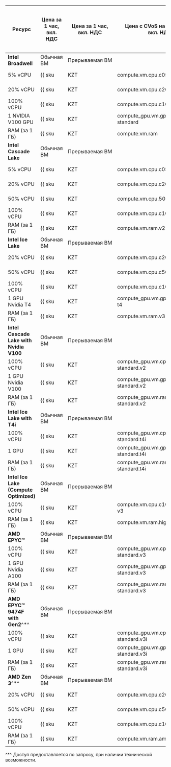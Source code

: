 | Ресурс | Цена за 1 час,<br>вкл. НДС | Цена за 1 час,<br>вкл. НДС | Цена с CVoS на 6 месяцев,<br>вкл. НДС | Цена с CVoS на 1 год,<br>вкл. НДС |
| --- | --- | --- | --- | --- |
| **Intel Broadwell** | Обычная ВМ | Прерываемая&nbsp;ВМ | | |
| 5% vCPU | {{ sku|KZT|compute.vm.cpu.c05|string }} | {{ sku|KZT|compute.vm.cpu.c05.preemptible|string }} | − | − |
| 20% vCPU | {{ sku|KZT|compute.vm.cpu.c20|string }} | {{ sku|KZT|compute.vm.cpu.c20.preemptible|string }} | − | − |
| 100% vCPU | {{ sku|KZT|compute.vm.cpu.c100|string }} | {{ sku|KZT|compute.vm.cpu.c100.preemptible|string }} | − | − |
| 1 NVIDIA V100 GPU | {{ sku|KZT|compute_gpu.vm.gpu.gpu-standard|string }} | {{ sku|KZT|compute_gpu.vm.gpu.gpu-standard.preemptible|string }} | − | − |
| RAM (за 1 ГБ) | {{ sku|KZT|compute.vm.ram|string }} | {{ sku|KZT|compute.vm.ram.preemptible|string }} | − | − |
| **Intel Cascade Lake** | Обычная ВМ | Прерываемая&nbsp;ВМ | | | 
| 5% vCPU | {{ sku|KZT|compute.vm.cpu.c05.v2|string }} | {{ sku|KZT|compute.vm.cpu.c05.preemptible.v2|string }} | − | − |
| 20% vCPU | {{ sku|KZT|compute.vm.cpu.c20.v2|string }} | {{ sku|KZT|compute.vm.cpu.c20.preemptible.v2|string }} | − | − |
| 50% vCPU | {{ sku|KZT|compute.vm.cpu.50.v2|string }} | {{ sku|KZT|compute.vm.cpu.c50.preemptible.v2|string }} | − | − |
| 100% vCPU | {{ sku|KZT|compute.vm.cpu.c100.v2|string }} | {{ sku|KZT|compute.vm.cpu.c100.preemptible.v2|string }} | {{ sku|KZT|v1.commitment.selfcheckout.m6.compute.vm.cpu.c100.standard.v2|string }} | {{ sku|KZT|v1.commitment.selfcheckout.y1.compute.vm.cpu.c100.standard.v2|string }} |
| RAM (за 1 ГБ) | {{ sku|KZT|compute.vm.ram.v2|string }} | {{ sku|KZT|compute.vm.ram.preemptible.v2|string }} | {{ sku|KZT|v1.commitment.selfcheckout.m6.compute.vm.ram.standard.v2|string }} | {{ sku|KZT|v1.commitment.selfcheckout.y1.compute.vm.ram.standard.v2|string }} |
| **Intel Ice Lake** | Обычная ВМ | Прерываемая&nbsp;ВМ | | |
| 20% vCPU | {{ sku|KZT|compute.vm.cpu.c20.v3|string }} | {{ sku|KZT|compute.vm.cpu.c20.preemptible.v3|string }} | − | − |
| 50% vCPU | {{ sku|KZT|compute.vm.cpu.c50.v3|string }} | {{ sku|KZT|compute.vm.cpu.c50.preemptible.v3|string }} | − | − |
| 100% vCPU | {{ sku|KZT|compute.vm.cpu.c100.v3|string }} | {{ sku|KZT|compute.vm.cpu.c100.preemptible.v3|string }} | {{ sku|KZT|v1.commitment.selfcheckout.m6.compute.vm.cpu.c100.standard.v3|string }} | {{ sku|KZT|v1.commitment.selfcheckout.y1.compute.vm.cpu.c100.standard.v3|string }} |
| 1 GPU Nvidia T4 | {{ sku|KZT|compute_gpu.vm.gpu.standard.v3-t4|string }} | {{ sku|KZT|compute_gpu.vm.gpu.standard.v3-t4.preemptible|string }} | − | − |
| RAM (за 1 ГБ) | {{ sku|KZT|compute.vm.ram.v3|string }} | {{ sku|KZT|compute.vm.ram.preemptible.v3|string }} | {{ sku|KZT|v1.commitment.selfcheckout.m6.compute.vm.ram.standard.v3|string }} | {{ sku|KZT|v1.commitment.selfcheckout.y1.compute.vm.ram.standard.v3|string }} |
| **Intel Cascade Lake with Nvidia V100** | Обычная ВМ | Прерываемая&nbsp;ВМ | | | 
| 100% vCPU | {{ sku|KZT|compute_gpu.vm.cpu.c100.gpu-standard.v2|string }} | {{ sku|KZT|compute_gpu.vm.cpu.c100.gpu-standard.preemptible.v2|string }} | {{ sku|KZT|v1.commitment.selfcheckout.m6.compute.vm.cpu.c100.standard.v2|string }} | {{ sku|KZT|v1.commitment.selfcheckout.y1.compute.vm.cpu.c100.standard.v2|string }} |
| 1 GPU Nvidia V100 | {{ sku|KZT|compute_gpu.vm.gpu.gpu-standard.v2|string }} | {{ sku|KZT|compute_gpu.vm.gpu.gpu-standard.preemptible.v2|string }} | − | − |
| RAM (за 1 ГБ) | {{ sku|KZT|compute_gpu.vm.ram.gpu-standard.v2|string }} | {{ sku|KZT|compute_gpu.vm.ram.gpu-standard.preemptible.v2|string }} | {{ sku|KZT|v1.commitment.selfcheckout.m6.compute.vm.cpu.c100.standard.v3|string }} | {{ sku|KZT|v1.commitment.selfcheckout.y1.compute.vm.ram.standard.v3|string }} |
| **Intel Ice Lake with T4i** | Обычная ВМ | Прерываемая&nbsp;ВМ | | |
| 100% vCPU | {{ sku|KZT|compute_gpu.vm.cpu.c100.gpu-standard.t4i|string }} | {{ sku|KZT|compute_gpu.vm.cpu.c100.gpu-standard.preemptible.t4i|string }} | - | - |
| 1 GPU | {{ sku|KZT|compute_gpu.vm.gpu.gpu-standard.t4i|string }} | {{ sku|KZT|compute_gpu.vm.gpu.gpu-standard.preemptible.t4i|string }} | - | - |
| RAM (за 1 ГБ) | {{ sku|KZT|compute_gpu.vm.ram.gpu-standard.t4i|string }} | {{ sku|KZT|compute_gpu.vm.ram.gpu-standard.preemptible.t4i|string }} | - | - |
| **Intel Ice Lake (Compute Optimized)** | Обычная ВМ | Прерываемая&nbsp;ВМ | | |
| 100% vCPU | {{ sku|KZT|compute.vm.cpu.c100.highfreq-v3|string }} | {{ sku|KZT|compute.vm.cpu.c100.preemptible.highfreq-v3|string }} | − | − |
| RAM (за 1 ГБ) | {{ sku|KZT|compute.vm.ram.highfreq-v3|string }} | {{ sku|KZT|compute.vm.ram.preemptible.highfreq-v3|string }} | − | − |
| **AMD EPYC™** | Обычная ВМ | Прерываемая&nbsp;ВМ | | |
| 100% vCPU | {{ sku|KZT|compute_gpu.vm.cpu.c100.gpu-standard.v3|string }} |{{ sku|KZT|compute_gpu.vm.cpu.c100.gpu-standard.preemptible.v3|string }} | − | − |
| 1 GPU Nvidia A100 | {{ sku|KZT|compute_gpu.vm.gpu.gpu-standard.v3|string }} | {{ sku|KZT|compute_gpu.vm.gpu.gpu-standard.preemptible.v3|string }} | − | − |
| RAM (за 1 ГБ) | {{ sku|KZT|compute_gpu.vm.ram.gpu-standard.v3|string }} | {{ sku|KZT|compute_gpu.vm.ram.gpu-standard.preemptible.v3|string }} | − | − |
| **AMD EPYC™ 9474F with Gen2**^*^ | Обычная ВМ | Прерываемая&nbsp;ВМ | | |
| 100% vCPU | {{ sku|KZT|compute_gpu.vm.cpu.c100.gpu-standard.v3i|string }} | {{ sku|KZT|compute_gpu.vm.cpu.c100.gpu-standard.preemptible.v3i|string }} | - | - |
| 1 GPU | {{ sku|KZT|compute_gpu.vm.gpu.gpu-standard.v3i|string }} | {{ sku|KZT|compute_gpu.vm.gpu.gpu-standard.preemptible.v3i|string }} | - | - |
| RAM (за 1 ГБ) | {{ sku|KZT|compute_gpu.vm.ram.gpu-standard.v3i|string }} | {{ sku|KZT|compute_gpu.vm.ram.gpu-standard.preemptible.v3i|string }} | - | - |
| **AMD Zen 3**^*^ | Обычная ВМ | Прерываемая&nbsp;ВМ | | |
| 20% vCPU | {{ sku|KZT|compute.vm.cpu.c20.amd.v1|string }} | {{ sku|KZT|compute.vm.cpu.c20.preemptible.amd.v1|string }} | − | − |
| 50% vCPU | {{ sku|KZT|compute.vm.cpu.c50.amd.v1|string }} | {{ sku|KZT|compute.vm.cpu.c50.preemptible.amd.v1|string }} | − | − |
| 100% vCPU | {{ sku|KZT|compute.vm.cpu.c100.amd.v1|string }} | {{ sku|KZT|compute.vm.cpu.c100.preemptible.amd.v1|string }} | − | − |
| RAM (за 1 ГБ) | {{ sku|KZT|compute.vm.ram.amd.v1|string }} | {{ sku|KZT|compute.vm.ram.preemptible.amd.v1|string }} | − | − |

^*^ Доступ предоставляется по запросу, при наличии технической возможности.



